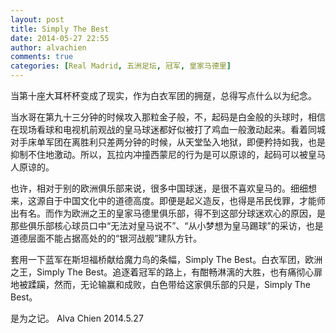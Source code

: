 ```yaml
---
layout: post
title: Simply The Best
date: 2014-05-27 22:55
author: alvachien
comments: true
categories: [Real Madrid, 五洲足坛, 冠军, 皇家马德里]
---
```

当第十座大耳杯杯变成了现实，作为白衣军团的拥趸，总得写点什么以为纪念。

当水哥在第九十三分钟的时候攻入那粒金子般，不，起码是白金般的头球时，相信在现场看球和电视机前观战的皇马球迷都好似被打了鸡血一般激动起来。看着同城对手床单军团在离胜利只差两分钟的时候，从天堂坠入地狱，即便矜持如我，也是抑制不住地激动。所以，瓦拉内冲撞西蒙尼的行为是可以原谅的，起码可以被皇马人原谅的。

也许，相对于别的欧洲俱乐部来说，很多中国球迷，是很不喜欢皇马的。细细想来，这源自于中国文化中的道德高度。即便是起义造反，也得是吊民伐罪，才能师出有名。而作为欧洲之王的皇家马德里俱乐部，得不到这部分球迷欢心的原因，是那些俱乐部核心球员口中“无法对皇马说不”、“从小梦想为皇马踢球”的采访，也是道德层面不能占据高处的的“银河战舰”建队方针。

套用一下蓝军在斯坦福桥献给魔力鸟的条幅，Simply The Best。白衣军团，欧洲之王，Simply The Best。追逐着冠军的路上，有酣畅淋漓的大胜，也有痛彻心扉地被蹂躏，然而，无论输赢和成败，白色带给这家俱乐部的只是，Simply The Best。

是为之记。
Alva Chien
2014.5.27
